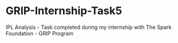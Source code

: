 # GRIP-Internship-Task5
IPL Analysis - Task completed during my internship with The Spark Foundation - GRIP Program
